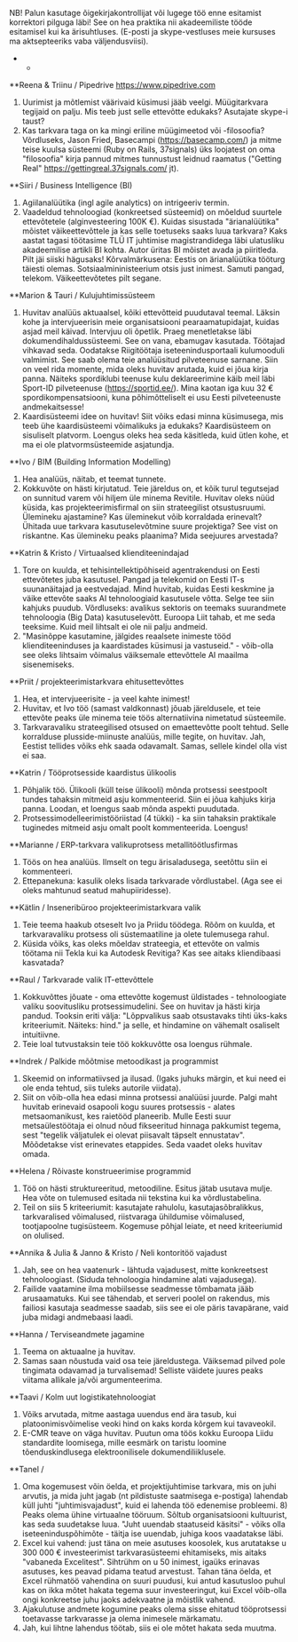 NB! Palun kasutage õigekirjakontrollijat või lugege töö enne esitamist korrektori pilguga läbi! See on hea praktika nii akadeemiliste tööde esitamisel kui ka ärisuhtluses. (E-posti ja skype-vestluses meie kursuses ma aktsepteeriks vaba väljendusviisi).

- - 

**Reena & Triinu / Pipedrive https://www.pipedrive.com
1) Uurimist ja mõtlemist väärivaid küsimusi jääb veelgi. Müügitarkvara tegijaid on palju. Mis teeb just selle ettevõtte edukaks? Asutajate skype-i taust?
2) Kas tarkvara taga on ka mingi eriline müügimeetod või -filosoofia? Võrdluseks, Jason Fried, Basecampi (https://basecamp.com/) ja mitme teise kuulsa süsteemi (Ruby on Rails, 37signals) üks loojatest on oma "filosoofia" kirja pannud mitmes tunnustust leidnud raamatus ("Getting Real" https://gettingreal.37signals.com/ jt).

**Siiri / Business Intelligence (BI)
1) Agiilanalüütika (ingl agile analytics) on intrigeeriv termin.
2) Vaadeldud tehnoloogiad (konkreetsed süsteemid) on mõeldud suurtele ettevõtetele (alginvesteering 100K €). Kuidas sisustada "ärianalüütika" mõistet väikeettevõttele ja kas selle toetuseks saaks luua tarkvara? Kaks aastat tagasi töötasime TLÜ IT juhtimise magistrandidega läbi ulatusliku akadeemilise artikli BI kohta. Autor üritas BI mõistet avada ja piiritleda. Pilt jäi siiski hägusaks!
Kõrvalmärkusena: Eestis on ärianalüütika tööturg täiesti olemas. Sotsiaalmininisteerium otsis just inimest. Samuti pangad, telekom. Väikeettevõtetes pilt segane. 

**Marion & Tauri / Kulujuhtimissüsteem
1) Huvitav analüüs aktuaalsel, kõiki ettevõtteid puudutaval teemal. Läksin kohe ja intervjueerisin meie organisatsiooni pearaamatupidajat, kuidas asjad meil käivad. Intervjuu oli õpetlik. Praeg menetletakse läbi dokumendihaldussüsteemi. See on vana, ebamugav kasutada. Töötajad vihkavad seda. Oodatakse Riigitöötaja iseteenindusportaali kulumooduli valmimist. See saab olema teie analüüsitud pilveteenuse sarnane. Siin on veel rida momente, mida oleks huvitav arutada, kuid ei jõua kirja panna. Näiteks spordiklubi teenuse kulu deklareerimine käib meil läbi Sport-ID pilveteenuse (https://sportid.ee/). Mina kaotan iga kuu 32 € spordikompensatsiooni, kuna põhimõtteliselt ei usu Eesti pilveteenuste andmekaitsesse!  
2) Kaardisüsteemi idee on huvitav! Siit võiks edasi minna küsimusega, mis teeb ühe kaardisüsteemi võimalikuks ja edukaks? Kaardisüsteem on sisuliselt platvorm. Loengus oleks hea seda käsitleda, kuid ütlen kohe, et ma ei ole platvormsüsteemide asjatundja. 

**Ivo / BIM (Building Information Modelling)
1) Hea analüüs, näitab, et teemat tunnete.
2) Kokkuvõte on hästi kirjutatud. Teie järeldus on, et kõik turul tegutsejad on sunnitud varem või hiljem üle minema Revitile. Huvitav oleks nüüd küsida, kas projekteerimisfirmal on siin strateegilist otsustusruumi. Ülemineku ajastamine? Kas üleminekut võib korraldada erinevalt? Ühitada uue tarkvara kasutuselevõtmine suure projektiga? See vist on riskantne. Kas ülemineku peaks plaanima? Mida seejuures arvestada?

**Katrin & Kristo / Virtuaalsed klienditeenindajad
1) Tore on kuulda, et tehisintellektipõhiseid agentrakendusi on Eesti ettevõtetes juba kasutusel. Pangad ja telekomid on Eesti IT-s suunanäitajad ja eestvedajad. Mind huvitab, kuidas Eesti keskmine ja väike ettevõte saaks AI tehnoloogiaid kasutusele võtta. Selge tee siin kahjuks puudub. Võrdluseks: avalikus sektoris on teemaks suurandmete tehnoloogia (Big Data) kasutuselevõtt. Euroopa Liit tahab, et me seda teeksime. Kuid meil lihtsalt ei ole nii palju andmeid.  
2) "Masinõppe  kasutamine,  jälgides  reaalsete  inimeste  tööd  klienditeeninduses  ja  kaardistades küsimusi ja vastuseid." - võib-olla see oleks lihtsaim võimalus väiksemale ettevõttele AI maailma sisenemiseks.

**Priit / projekteerimistarkvara ehitusettevõttes
1) Hea, et intervjueerisite - ja veel kahte inimest!
2) Huvitav, et Ivo töö (samast valdkonnast) jõuab järeldusele, et teie ettevõte peaks üle minema teie töös alternatiivina nimetatud süsteemile.
3) Tarkvaravaliku strateegilised otsused on emaettevõtte poolt tehtud. Selle korralduse plusside-miinuste analüüs, mille tegite, on huvitav. Jah, Eestist tellides võiks ehk saada odavamalt. Samas, sellele kindel olla vist ei saa.

**Katrin / Tööprotsesside kaardistus ülikoolis
1) Põhjalik töö. Ülikooli (küll teise ülikooli) mõnda protsessi seestpoolt tundes tahaksin mitmeid asju kommenteerid. Siin ei jõua kahjuks kirja panna. Loodan, et loengus saab mõnda aspekti puudutada.
2) Protsessimodelleerimistööriistad (4 tükki) - ka siin tahaksin praktikale tuginedes mitmeid asju omalt poolt kommenteerida. Loengus!

**Marianne / ERP-tarkvara valikuprotsess metallitöötlusfirmas
1) Töös on hea analüüs. Ilmselt on tegu ärisaladusega, seetõttu siin ei kommenteeri.
2) Ettepanekuna: kasulik oleks lisada tarkvarade võrdlustabel. (Aga see ei oleks mahtunud seatud mahupiiridesse).

**Kätlin / Inseneribüroo projekteerimistarkvara valik
1) Teie teema haakub otseselt Ivo ja Priidu töödega. Rõõm on kuulda, et tarkvaravaliku protsess oli süstemaatiline ja olete tulemusega rahul.
2) Küsida võiks, kas oleks mõeldav strateegia, et ettevõte on valmis töötama nii Tekla kui ka Autodesk Revitiga? Kas see aitaks kliendibaasi kasvatada?

**Raul / Tarkvarade valik IT-ettevõttele
1) Kokkuvõttes jõuate - oma ettevõtte kogemust üldistades - tehnoloogiate valiku soovitusliku protsessimudelini. See on huvitav ja hästi kirja pandud. Tooksin eriti välja: "Lõppvalikus saab otsustavaks tihti üks-kaks kriteeriumit. Näiteks: hind." ja selle, et hindamine on vähemalt osaliselt intuitiivne.
2) Teie loal tutvustaksin teie töö kokkuvõtte osa loengus rühmale.

**Indrek / Palkide mõõtmise metoodikast ja programmist
1) Skeemid on informatiivsed ja ilusad. (Igaks juhuks märgin, et kui need ei ole enda tehtud, siis tuleks autorile viidata).
2) Siit on võib-olla hea edasi minna protsessi analüüsi juurde. Palgi maht huvitab erinevaid osapooli kogu suures protsessis - alates metsaomanikust, kes raietööd planeerib. Mulle Eesti suur metsaülestöötaja ei olnud nõud fikseeritud hinnaga pakkumist tegema, sest "tegelik väljatulek ei olevat piisavalt täpselt ennustatav". Mõõdetakse vist erinevates etappides. Seda vaadet oleks huvitav omada. 

**Helena / Rõivaste konstrueerimise programmid
1) Töö on hästi struktureeritud, metoodiline. Esitus jätab usutava mulje. Hea võte on tulemused esitada nii tekstina kui ka võrdlustabelina.
2) Teil on siis 5 kriteeriumit: kasutajate rahulolu, kasutajasõbralikkus, tarkvaralised võimalused, riistvaraga ühildumise võimalused, tootjapoolne tugisüsteem. Kogemuse põhjal leiate, et need kriteeriumid on olulised.

**Annika & Julia & Janno & Kristo / Neli kontoritöö vajadust
1) Jah, see on hea vaatenurk - lähtuda vajadusest, mitte konkreetsest tehnoloogiast. (Siduda tehnoloogia hindamine alati vajadusega).
2) Failide vaatamine ilma mobiilsesse seadmesse tõmbamata jääb arusaamatuks. Kui see tähendab, et serveri poolel on rakendus, mis failiosi kasutaja seadmesse saadab, siis see ei ole päris tavapärane, vaid juba midagi andmebaasi laadi.

**Hanna / Terviseandmete jagamine
1) Teema on aktuaalne ja huvitav.
2) Samas saan nõustuda vaid osa teie järeldustega. Väiksemad pilved pole tingimata odavamad ja turvalisemad! Selliste väidete juures peaks viitama allikale ja/või argumenteerima.

**Taavi / Kolm uut logistikatehnoloogiat
1) Võiks arvutada, mitme aastaga uuendus end ära tasub, kui platoonimisvõimelise veoki hind on kaks korda kõrgem kui tavaveokil.
2) E-CMR teave on väga huvitav. Puutun oma töös kokku Euroopa Liidu standardite loomisega, mille eesmärk on taristu loomine tõenduskindlusega elektroonilisele dokumendiliiklusele.

**Tanel / 
1) Oma kogemusest võin öelda, et projektijuhtimise tarkvara, mis on juhi arvutis, ja mida juht jagab (nt pildistuste saatmisega e-postiga) lahendab küll juhti "juhtimisvajadust", kuid ei lahenda töö edenemise probleemi. 8) Peaks olema ühine virtuaalne tööruum. Sõltub organisatsiooni kultuurist, kas seda suudetakse luua. "Juht uuendab staatuseid käsitsi" - võiks olla iseteeninduspõhimõte - täitja ise uuendab, juhiga koos vaadatakse läbi.
2) Excel kui vahend: just täna on meie asutuses koosolek, kus arutatakse u 300 000 € investeerimist tarkvarasüsteemi ehitamiseks, mis aitaks "vabaneda Excelitest". Sihtrühm on u 50 inimest, igaüks erinavas asutuses, kes peavad pidama teatud arvestust. Tahan täna öelda, et Excel rühmatöö vahendina on suuri puudusi, kui antud kasutusloo puhul kas on ikka mõtet hakata tegema suur investeeringut, kui Excel võib-olla ongi konkreetse juhu jaoks adekvaatne ja mõistlik vahend.
3) Ajakulutuse andmete kogumine peaks olema sisse ehitatud tööprotsessi toetavasse tarkvarasse ja olema inimesele märkamatu.
4) Jah, kui lihtne lahendus töötab, siis ei ole mõtet hakata seda muutma.
